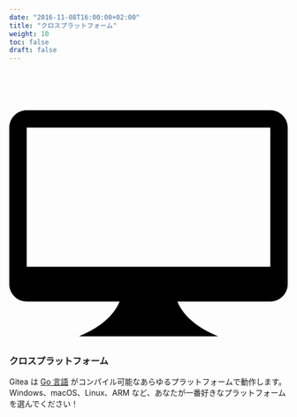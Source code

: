 ```yaml
---
date: "2016-11-08T16:00:00+02:00"
title: "クロスプラットフォーム"
weight: 10
toc: false
draft: false
---
```

<h3 class="subtitle is-3">
	<svg class="octicon octicon-device-desktop" viewBox="0 0 16 16" version="1.1" aria-hidden="true">
		<path fill-rule="evenodd" d="M15 2H1c-.55 0-1 .45-1 1v9c0 .55.45 1 1 1h5.34c-.25.61-.86 1.39-2.34 2h8c-1.48-.61-2.09-1.39-2.34-2H15c.55 0 1-.45 1-1V3c0-.55-.45-1-1-1zm0 9H1V3h14v8z"></path>
	</svg>
	クロスプラットフォーム
</h3>

Gitea は [Go 言語](http://golang.org/) がコンパイル可能なあらゆるプラットフォームで動作します。Windows、macOS、Linux、ARM など、あなたが一番好きなプラットフォームを選んでください！
